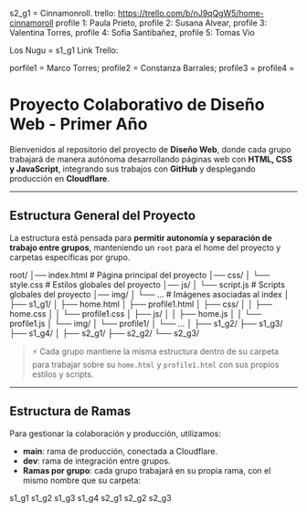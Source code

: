 s2_g1 =  Cinnamonroll.
trello: https://trello.com/b/nJ9qQgW5/home-cinnamoroll 
profile 1: Paula Prieto, 
profile 2: Susana Alvear, 
profile 3: Valentina Torres,
profile 4: Sofia Santibañez, 
profile 5: Tomas Vio






Los Nugu = s1_g1
Link Trello:

porfile1 = Marco Torres;
profile2 = Constanza Barrales;
profile3 = 
profile4 =


# Proyecto Colaborativo de Diseño Web - Primer Año

Bienvenidos al repositorio del proyecto de **Diseño Web**, donde cada grupo trabajará de manera autónoma desarrollando páginas web con **HTML, CSS y JavaScript**, integrando sus trabajos con **GitHub** y desplegando producción en **Cloudflare**.

---

## Estructura General del Proyecto

La estructura está pensada para **permitir autonomía y separación de trabajo entre grupos**, manteniendo un `root` para el home del proyecto y carpetas específicas por grupo.

root/
│── index.html # Página principal del proyecto
│── css/
│ └── style.css # Estilos globales del proyecto
│── js/
│ └── script.js # Scripts globales del proyecto
│── img/
│ └── ... # Imágenes asociadas al index
│
├── s1_g1/
│ ├── home.html
│ ├── profile1.html
│ ├── css/
│ │ ├── home.css
│ │ └── profile1.css
│ ├── js/
│ │ ├── home.js
│ │ └── profile1.js
│ └── img/
│ └── profile1/
│ └── ...
│
├── s1_g2/
├── s1_g3/
├── s1_g4/
│
├── s2_g1/
├── s2_g2/
└── s2_g3/

> ⚡ Cada grupo mantiene la misma estructura dentro de su carpeta para trabajar sobre su `home.html` y `profile1.html` con sus propios estilos y scripts.

---

## Estructura de Ramas

Para gestionar la colaboración y producción, utilizamos:

- **main**: rama de producción, conectada a Cloudflare.
- **dev**: rama de integración entre grupos.
- **Ramas por grupo**: cada grupo trabajará en su propia rama, con el mismo nombre que su carpeta:

s1_g1
s1_g2
s1_g3
s1_g4
s2_g1
s2_g2
s2_g3

